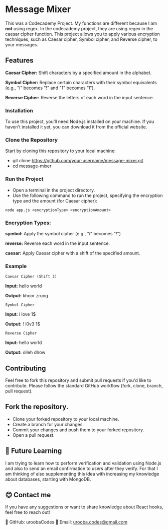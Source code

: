 # Message Mixer
This was a Codecademy Project. My functions are different because I am **not** using regex. In the codecademy project, they are using regex in the caesar cipher function. This project allows you to apply various encryption techniques, such as Caesar cipher, Symbol cipher, and Reverse cipher, to your messages.
## Features
**Caesar Cipher:** Shift characters by a specified amount in the alphabet.

**Symbol Cipher:** Replace certain characters with their symbol equivalents (e.g., "i" becomes "!" and "1" becomes "l").

**Reverse Cipher:** Reverse the letters of each word in the input sentence.

### Installation
To use this project, you’ll need Node.js installed on your machine. If you haven't installed it yet, you can download it from the official website.
### Clone the Repository
Start by cloning this repository to your local machine:
- git clone https://github.com/your-username/message-mixer.git
- cd message-mixer
### Run the Project
- Open a terminal in the project directory.
- Use the following command to run the project, specifying the encryption type and the amount (for Caesar cipher):

```node app.js <encryptionType> <encryptionAmount>```
### Encryption Types:
**symbol:** Apply the symbol cipher (e.g., "i" becomes "!")

**reverse:** Reverse each word in the input sentence.

**caesar:** Apply Caesar cipher with a shift of the specified amount.

### Example
```Caesar Cipher (Shift 3)```

**Input:** hello world

**Output:** khoor zruog

```Symbol Cipher```

**Input:** i love 1$

**Output:** ! l0v3 1$

```Reverse Cipher```

**Input:** hello world

**Output:** olleh dlrow

## Contributing
Feel free to fork this repository and submit pull requests if you'd like to contribute. Please follow the standard GitHub workflow (fork, clone, branch, pull request).

## Fork the repository.
- Clone your forked repository to your local machine.
- Create a branch for your changes.
- Commit your changes and push them to your forked repository.
- Open a pull request.

## 🔮 Future Learning
I am trying to learn how to perform verification and validation using Node.js and also to send an email confirmation to users after they verify. For that I am thinking of also supplementing this idea with increasing my knowledge about databases, starting with MongoDB. 
## 😊 Contact me
If you have any suggestions or want to share knowledge about React hooks, feel free to reach out!

🌟 GitHub: uroobaCodes 🌟 Email: [urooba.codes@gmail.com](mailto\:urooba.codes@gmail.com)



